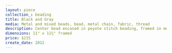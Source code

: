 ```yaml
---
layout: piece
collection_: beading
title: Black and Gray
media: Metal and mixed beads, bead, metal chain, fabric, thread
description: Center bead encased in peyote stitch beading, framed in metal chain, on quilted fabric, matted in glassed maple frame 2" in depth.
dimensions: 11" x 11½" framed
price: $215
create_date: 2012
---
```

